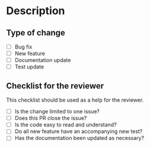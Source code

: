  Description
 ===========


Type of change
--------------
- [ ] Bug fix
- [ ] New feature
- [ ] Documentation update
- [ ] Test update

Checklist for the reviewer
--------------------------
This checklist should be used as a help for the reviewer.

- [ ] Is the change limited to one issue?
- [ ] Does this PR close the issue?
- [ ] Is the code easy to read and understand?
- [ ] Do all new feature have an accompanying new test?
- [ ] Has the documentation been updated as necessary?
